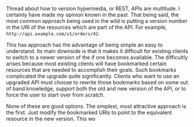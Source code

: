 Thread about how to version hypermedia, or REST, APIs are multitude. I
certainly have made my opinion known in the past. That being said, the
most common approach being used in the wild is putting a version
number in the URI of the resources which are part of the API. For
example, `http://api.example.com/v1/orders/42`.

This has approach has the advantage of being simple an easy to
understand. Its main downside is that it makes it difficult for
existing clients to switch to a newer version of the if one becomes
available. The difficultly arises because most existing clients will
have bookmarked certain resources that are needed to accomplish their
goals. Such bookmarks complicated the upgrade quite
significantly. Clients who want to use an upgraded API must choose to
rewrite those bookmarks based on some out of band knowledge, support
both the old and new version of the API, or to force the user to start
over from scratch.

None of these are good options. The simplest, most attractive approach
is the first. Just modify the bookmarked URIs to point to the
equivalent resource in the new version. This wo


